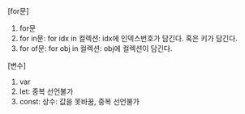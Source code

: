 [for문]

1. for문
2. for in문: for idx in 컬렉션: idx에 인덱스번호가 담긴다. 혹은 키가 담긴다.
3. for of문: for obj in 컬렉션: obj에 컬렉션이 담긴다.

[변수]

1. var
2. let: 중복 선언불가
3. const: 상수: 값을 못바꿈, 중복 선언불가
